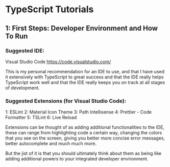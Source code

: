 # TypeScript Tutorials

## 1: First Steps: Developer Environment and How To Run

### Suggested IDE:
Visual Studio Code
https://code.visualstudio.com/

This is my personal recommendation for an IDE to use, and that I have used it extensively with TypeScript to great success and that the IDE really helps TypeScript work well and that the IDE really keeps you on track at all stages of development.

### Suggested Extensions (for Visual Studio Code):
1: ESLint
2: Material Icon Theme
3: Path Intellisense
4: Prettier - Code Formatter
5: TSLint 
6: Live Reload

Extensions can be thought of as adding additional functionalities to the IDE, these can range from highlighting code a certain way, changing the colors that you see on the screen, giving you better more concise error messages, better autocomplete and much much more. 

But the jist of it is that you should ultimately think about them as being like adding additional powers to your integrated developer environment.
